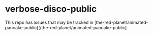 # verbose-disco-public

This repo has issues that may be tracked in [the-red-planet/animated-pancake-public](/the-red-planet/animated-pancake-public]
